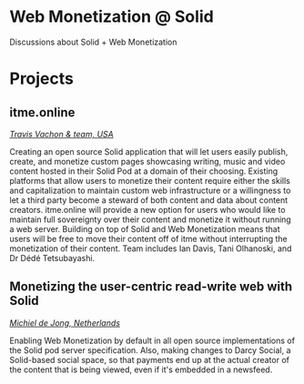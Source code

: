 # Web Monetization @ Solid
Discussions about Solid + Web Monetization


# Projects
## itme.online
[_Travis Vachon & team, USA_](https://www.grantfortheweb.org/blog/2020-flagship-grantees)

Creating an open source Solid application that will let users easily publish, create, and monetize custom pages showcasing writing, music and video content hosted in their Solid Pod at a domain of their choosing. Existing platforms that allow users to monetize their content require either the skills and capitalization to maintain custom web infrastructure or a willingness to let a third party become a steward of both content and data about content creators. itme.online will provide a new option for users who would like to maintain full sovereignty over their content and monetize it without running a web server. Building on top of Solid and Web Monetization means that users will be free to move their content off of itme without interrupting the monetization of their content. Team includes Ian Davis, Tani Olhanoski, and Dr Dédé Tetsubayashi.

## Monetizing the user-centric read-write web with Solid
[_Michiel de Jong, Netherlands_](https://www.grantfortheweb.org/blog/2020-mid-grantees)

Enabling Web Monetization by default in all open source implementations of the Solid pod server specification. Also, making changes to Darcy Social, a Solid-based social space, so that payments end up at the actual creator of the content that is being viewed, even if it's embedded in a newsfeed.
